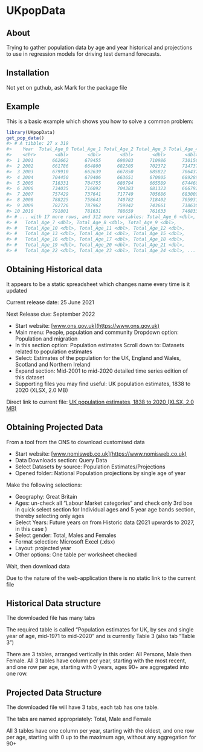 
<!-- README.md is generated from README.Rmd. Please edit that file -->

# UKpopData

<!-- badges: start -->
<!-- badges: end -->

## About

Trying to gather population data by age and year historical and
projections to use in regression models for driving test demand
forecasts.

## Installation

Not yet on guthub, ask Mark for the package file

## Example

This is a basic example which shows you how to solve a common problem:

``` r
library(UKpopData)
get_pop_data()
#> # A tibble: 27 x 319
#>    Year  Total_Age_0 Total_Age_1 Total_Age_2 Total_Age_3 Total_Age_4 Total_Age_5
#>    <chr>       <dbl>       <dbl>       <dbl>       <dbl>       <dbl>       <dbl>
#>  1 2001       662662      679455      698903      710986      730156      724436
#>  2 2002       661786      664800      682505      702372      714737      734046
#>  3 2003       679910      662639      667850      685822      706437      718816
#>  4 2004       704450      679406      663651      670805      689289      710619
#>  5 2005       716331      704755      680794      665589      674460      691326
#>  6 2006       734035      716092      704383      681323      666792      676448
#>  7 2007       757429      737641      717749      705686      683009      668737
#>  8 2008       788225      758643      740782      718402      705931      683652
#>  9 2009       782726      787962      759942      743661      718630      706675
#> 10 2010       791801      781631      788659      761633      746833      719662
#> # ... with 17 more rows, and 312 more variables: Total_Age_6 <dbl>,
#> #   Total_Age_7 <dbl>, Total_Age_8 <dbl>, Total_Age_9 <dbl>,
#> #   Total_Age_10 <dbl>, Total_Age_11 <dbl>, Total_Age_12 <dbl>,
#> #   Total_Age_13 <dbl>, Total_Age_14 <dbl>, Total_Age_15 <dbl>,
#> #   Total_Age_16 <dbl>, Total_Age_17 <dbl>, Total_Age_18 <dbl>,
#> #   Total_Age_19 <dbl>, Total_Age_20 <dbl>, Total_Age_21 <dbl>,
#> #   Total_Age_22 <dbl>, Total_Age_23 <dbl>, Total_Age_24 <dbl>, ...
```

## Obtaining Historical data

It appears to be a static spreadsheet which changes name every time is
it updated

Current release date: 25 June 2021

Next Release due: September 2022

-   Start website: [www.ons.gov.uk](https://www.ons.gov.uk)
-   Main menu: People, population and community Dropdown option:
    Population and migration
-   In this section option: Population estimates Scroll down to:
    Datasets related to population estimates
-   Select: Estimates of the population for the UK, England and Wales,
    Scotland and Northern Ireland
-   Expand section: Mid-2001 to mid-2020 detailed time series edition of
    this dataset
-   Supporting files you may find useful: UK population estimates, 1838
    to 2020 (XLSX, 2.0 MB)

Direct link to current file: [UK population estimates, 1838 to 2020
(XLSX, 2.0
MB)](https://www.ons.gov.uk/file?uri=/peoplepopulationandcommunity/populationandmigration/populationestimates/datasets/populationestimatesforukenglandandwalesscotlandandnorthernireland/mid2001tomid2020detailedtimeseries/ukpopulationestimates18382020.xlsx)

## Obtaining Projected Data

From a tool from the ONS to download customised data

-   Start website: [www.nomisweb.co.uk](https://www.nomisweb.co.uk)
-   Data Downloads section: Query Data
-   Select Datasets by source: Population Estimates/Projections
-   Opened folder: National Population projections by single age of year

Make the following selections:

-   Geography: Great Britain
-   Ages: un-check all “Labour Market categories” and check only 3rd box
    in quick select section for Individual ages and 5 year age bands
    section, thereby selecting only ages
-   Select Years: Future years on from Historic data (2021 upwards to
    2027, in this case )
-   Select gender: Total, Males and Females
-   Format selection: Microsoft Excel (.xlsx)
-   Layout: projected year
-   Other options: One table per worksheet checked

Wait, then download data

Due to the nature of the web-application there is no static link to the
current file

## Historical Data structure

The downloaded file has many tabs

The required table is called “Population estimates for UK, by sex and
single year of age, mid-1971 to mid-2020” and is currently Table 3 (also
tab “Table 3”)

There are 3 tables, arranged vertically in this order: All Persons, Male
then Female. All 3 tables have column per year, starting with the most
recent, and one row per age, starting with 0 years, ages 90+ are
aggregated into one row.

## Projected Data Structure

The downloaded file will have 3 tabs, each tab has one table.

The tabs are named appropriately: Total, Male and Female

All 3 tables have one column per year, starting with the oldest, and one
row per age, starting with 0 up to the maximum age, without any
aggregation for 90+
